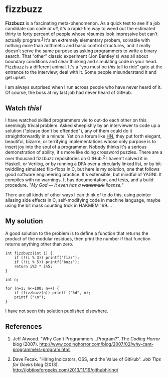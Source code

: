 fizzbuzz
========

**Fizzbuzz** is a fascinating meta-phenomenon. As a quick test to see if a job candidate
can code *at all*, it's a rapid-fire way to weed out the estimated thirty to forty
percent of people whose résumés look impressive but can't actually program.<sup>[1](#ref1)</sup>
It's an extremely elementary probem, solvable with nothing more than arithmetic and basic
control structures, and it really doesn't serve the same purpose as asking programmers to
write a binary search. That &ldquo;other&rdquo; classic experiment (Jon Bentley's)
was all about boundary conditions and clear thinking and simulating code
in your head. Fizzbuzz is a different animal. It's a &ldquo;you must be *this* tall to
ride&rdquo; gate at the entrance to the interview; deal with it. Some people misunderstand
it and get upset.

I am always surprised when I run across people who have never heard of it. Of course, the
boss at my last job had never heard of GitHub.

Watch *this!*
-------------

I have watched skilled programmers vie to out-do each other on this seemingly trivial
problem. Asked sheepishly by an interviewer to code up a solution ("please don't be
offended"), any of them could do it straightforwardly in a minute. Yet on a forum like
[HN](http://news.ycombinator.com), they put forth elegant, beautiful, bizarre, or
terrifying implementations whose only purpose is to insert joy into the soul of a
programmer. Nobody thinks it's a serious demonstration of ability; it's more like
doing crossword puzzles. There are a over thousand fizzbuzz repositories on
GitHub.<sup>[2](#ref2)</sup>  I haven't solved it in Haskell, or Verilog, or by
running a DFA over a circularly linked list, or by bit-twiddling simulated flip-flops
in C, but here is my solution, one that follows good software engineering practice. It's
extensible, but mindful of YAGNI. It compiles with no warnings. It has documentation,
and tests, and a build procedure. *"My God &mdash; it even has a ~~watermark~~ license."*

There are all kinds of other ways I can think of to do this, using pointer aliasing side
effects in C, self-modifying code in machine language, maybe using the bit mask counting
trick in HAKMEM 169....

My solution
-----------

A good solution to the problem is to define a function that returns the product
of the modular residues, then print the number if that function returns anything
other than zero.

```
int fizzbuzz(int i) {
	if (!(i % 3)) printf("fizz");
	if (!(i % 5)) printf("buzz");
	return i%3 * i%5;
}

int n;

for (n=1; n<=100; n++) {
	if (fizzbuzz(n)) printf ("%d", n);
	printf ("\n");
}
```

I have not seen this solution published elsewhere.

References
----------

1. <a name="ref1"/>Jeff Atwood. "Why Can't Programmers...Program?". The *Coding Horror*
blog (2007).  http://www.codinghorror.com/blog/2007/02/why-cant-programmers-program.html

2. <a name="ref2"/>Dave Fecak. "Hiring Indicators, OSS, and the Value of GitHub". *Job
Tips for Geeks* blog (2013). http://jobtipsforgeeks.com/2013/11/19/githubhiring/

